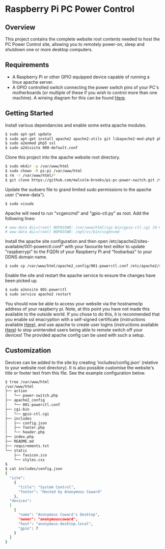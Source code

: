 # Raspberry Pi PC Power Control

## Overview
This project contains the complete website root contents needed to host the PC Power Control site, allowing you to remotely power-on, sleep and shutdown one or more desktop computers.

## Requirements
* A Raspberry Pi or other GPIO equipped device capable of running a linux apache server.
* A GPIO controlled switch connecting the power switch pins of your PC's motherboards (or multiple of these if you wish to control more than one machine). A wireing diagram for this can be found [Here](http://www.overclock.net/t/1429479/remote-power-switch-for-my-pc-using-a-raspberry-pi/20#post_21592386).

## Getting Started
Install various dependancies and enable some extra apache modules.
```bash
$ sudo apt-get update
$ sudo apt-get install apache2 apache2-utils git libapache2-mod-php5 php5 python python-pip
$ sudo a2enmod php5 ssl
$ sudo a2dissite 000-default.conf
```
Clone this project into the apache website root directory.
```bash
$ sudo mkdir -p /var/www/html
$ sudo chown -R pi:pi /var/www/html
$ rm -r /var/www/html/*
$ git clone https://github.com/malcolm-brooks/pi-pc-power-switch.git /var/www/html/
```
Update the sudoers file to grand limited sudo permissions to the apache user ("www-data").
```bash
$ sudo visudo
```
Apache will need to run "vcgencmd" and "gpio-ctl.py" as root. Add the following lines:
```bash
# www-data ALL=(root) NOPASSWD: /var/www/html/cgi-bin/gpio-ctl.cgi [0-9] [0-9], /var/www/html/cgi-bin/gpio-ctl.cgi [0-9][0-9] [0-9]
# www-data ALL=(root) NOPASSWD: /opt/vc/bin/vcgencmd
``` 
Install the apache site configuration and then open /etc/apache2/sites-available/001-powerctl.conf" with your favourite text editor to update "raspberrypi" to the FQDN of your Raspberry Pi and "foobarbaz" to your DDNS domain name.
```bash
$ sudo cp /var/www/html/apache2_config/001-powerctl.conf /etc/apache2/sites-available/
```
Enable the site and restart the apache service to ensure the changes have been picked up.
```bash
$ sudo a2ensite 001-powerctl
$ sudo service apache2 restart
```
You should now be able to access your website via the hostname/ip address of your raspberry pi. Note, at this point you have not made this available to the outside world. If you chose to do this, it is reconmended that you enable ssl enacryption with a self-signed certificate (instructions available [Here](https://www.digitalocean.com/community/tutorials/how-to-create-a-ssl-certificate-on-apache-for-ubuntu-14-04)), and use apache to create user logins (instructions available [Here](https://www.digitalocean.com/community/tutorials/how-to-set-up-password-authentication-with-apache-on-ubuntu-14-04)) to stop unintended users being able to remote switch off your devices! The provided apache config can be used with such a setup.

## Customization
Devices can be added to the site by creating 'includes/config.json' (relative to your website root directory). It is also possible customise the website's title or footer text from this file. See the example configuration below.
```bash
$ tree /var/www/html
/var/www/html
├── action
│   └── power-switch.php
├── apache2_config
│   └── 001-powerctl.conf
├── cgi-bin
│   └── gpio-ctl.cgi
├── includes
│   ├── config.json
│   ├── footer.php
│   └── header.php
├── index.php
├── README.md
├── requirements.txt
└── static
    ├── favicon.ico
    └── styles.css
$
$ cat includes/config.json
{
  "site":
    {
      "title": "System Control",
      "footer": "Hosted by Anonymous Coward"
    },
  "devices":
  [
    {
      "name": "Anonymous Coward's Desktop",
      "owner": "anonymouscoward",
      "host": "anonymous-desktop.local",
      "gpio": 7
    }
  ]
}
```
